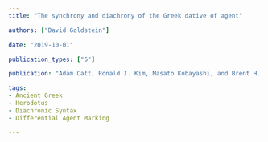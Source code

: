 ```yaml
---
title: "The synchrony and diachrony of the Greek dative of agent"

authors: ["David Goldstein"]

date: "2019-10-01"

publication_types: ["6"]

publication: "Adam Catt, Ronald I. Kim, Masato Kobayashi, and Brent H. Vine, ed. _Qazzu warrai: Anatolian and Indo-European studies in honor of Kazuhiko Yoshida_, 73-90. Ann Arbor: Beech Stave Press"

tags:
- Ancient Greek
- Herodotus
- Diachronic Syntax
- Differential Agent Marking

---
```

